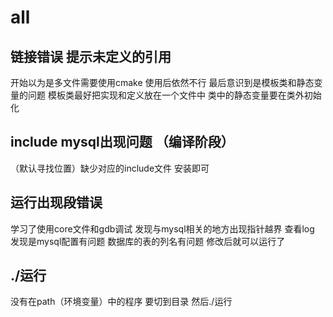 # all

## 链接错误 提示未定义的引用

开始以为是多文件需要使用cmake 使用后依然不行 最后意识到是模板类和静态变量的问题
模板类最好把实现和定义放在一个文件中 类中的静态变量要在类外初始化

## include mysql出现问题 （编译阶段）

（默认寻找位置）缺少对应的include文件 安装即可

## 运行出现段错误

学习了使用core文件和gdb调试 发现与mysql相关的地方出现指针越界 查看log 发现是mysql配置有问题 数据库的表的列名有问题 修改后就可以运行了

## ./运行

没有在path（环境变量）中的程序 要切到目录 然后./运行 